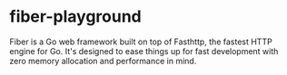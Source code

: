 # fiber-playground
Fiber is a Go web framework built on top of Fasthttp, the fastest HTTP engine for Go. It's designed to ease things up for fast development with zero memory allocation and performance in mind.
